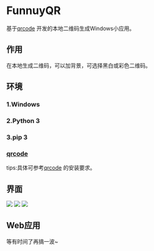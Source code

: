 # FunnuyQR
基于[qrcode](https://github.com/h3h3da/qrcode) 开发的本地二维码生成Windows小应用。

## 作用

在本地生成二维码，可以加背景，可选择黑白或彩色二维码。

## 环境

### 1.Windows

### 2.Python 3

### 3.pip 3

### [qrcode](https://github.com/h3h3da/qrcode)

tips:具体可参考[qrcode](https://github.com/h3h3da/qrcode) 的安装要求。

## 界面

![](http://ojzr7go2m.bkt.clouddn.com/blog/20170611/152011525.png)
![](http://ojzr7go2m.bkt.clouddn.com/blog/20170611/152132664.png)
![](http://ojzr7go2m.bkt.clouddn.com/blog/20170611/152113434.png)

## Web应用

等有时间了再搞一波~
